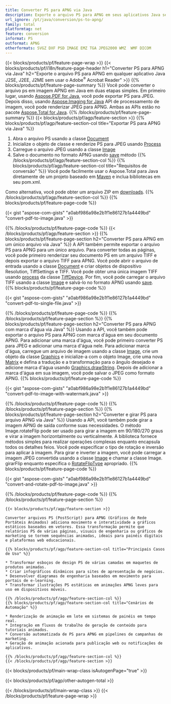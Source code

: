 ```yaml
---
title: Converter PS para APNG via Java
description: Exporte o arquivo PS para APNG em seus aplicativos Java sem usar nenhum aplicativo de terceiros
url_ignore: /pt/java/conversion/ps-to-apng/
family: total
platformtag: net
feature: conversion
informat: PS
outformat: APNG
otherformats: SVGZ DXF PSD IMAGE EMZ TGA JPEG2000 WMZ  WMF DICOM
---
```

{{< blocks/products/pf/feature-page-wrap >}}
{{< blocks/products/pf/i18n/feature-page-header h1="Converter PS para APNG via Java" h2="Exporte o arquivo PS para APNG em qualquer aplicativo Java J2SE, J2EE, J2ME sem usar o Adobe<sup>&reg;</sup> Acrobat Reader" >}}
{{% blocks/products/pf/feature-page-summary %}}
Você pode converter o arquivo ps em imagem APNG em Java em duas etapas simples. Em primeiro lugar, usando [Aspose.PDF for Java](https://products.aspose.com/pdf/java/), você pode exportar PS para JPEG. Depois disso, usando [Aspose.Imaging for Java](https://products.aspose.com/imaging/java/) API de processamento de imagem, você pode renderizar JPEG para APNG. Ambas as APIs estão no pacote [Aspose.Total for Java](https://products.aspose.com/total/java/).
{{% /blocks/products/pf/feature-page-summary  %}}
{{< blocks/products/pf/agp/feature-section >}}
{{% blocks/products/pf/agp/feature-section-col title="Exportar PS para APNG via Java" %}}
1. Abra o arquivo PS usando a classe [Document](https://reference.aspose.com/pdf/java/com.aspose.pdf/Document)
2. Inicialize o objeto de classe e renderize PS para JPEG usando [Process](https://reference.aspose.com/pdf/java/com.aspose.pdf.devices/JpegDevice#process-com.aspose.pdf.Page-java.io.OutputStream-)
3. Carregue o arquivo JPEG usando a classe [Image](https://reference.aspose.com/imaging/java/com.aspose.imaging/Image)
4. Salve o documento no formato APNG usando [save](https://reference.aspose.com/imaging/java/com.aspose.imaging/Image#save-java.lang.String-com.aspose.imaging.ImageOptionsBase-) método
{{% /blocks/products/pf/agp/feature-section-col %}}
{{% blocks/products/pf/agp/feature-section-col title="Requisitos de conversão" %}}
Você pode facilmente usar o Aspose.Total para Java diretamente de um projeto baseado em [Maven](https://releases.aspose.com/total/java/) e inclua bibliotecas em seu pom.xml.

Como alternativa, você pode obter um arquivo ZIP em [downloads](https://releases.aspose.com/total/java).
{{% /blocks/products/pf/agp/feature-section-col %}}
{{% blocks/products/pf/feature-page-code %}}

{{< gist "aspose-com-gists" "a0abf986a98e2b1f1e86127b1a4449bd" "convert-pdf-to-image.java" >}}


{{% /blocks/products/pf/feature-page-code %}}
{{< /blocks/products/pf/agp/feature-section >}}
{{% blocks/products/pf/feature-page-section  h2="Converter PS para APNG em um único arquivo via Java" %}}
A API também permite exportar o arquivo PS para APNG para um único arquivo. Para converter todas as páginas, você pode primeiro renderizar seu documento PS em um arquivo TIFF e depois exportar o arquivo TIFF para APNG. Você pode abrir o arquivo de entrada usando a classe [Document](https://reference.aspose.com/pdf/java/com.aspose.pdf/Document) e criar objetos de dispositivo Resolution, TiffSettings e TIFF. Você pode obter uma única imagem TIFF usando [process](https://reference.aspose.com/pdf/java/com.aspose.pdf.devices/TiffDevice#process-com.aspose.pdf.IDocument-int-int-java.io.OutputStream-) da classe [TiffDevice](https://reference.aspose.com/pdf/java/com.aspose.pdf.devices/TiffDevice). Por fim, você pode carregar o arquivo TIFF usando a classe [Image](https://reference.aspose.com/imaging/java/com.aspose.imaging/Image) e salvá-lo no formato APNG usando [save](https://reference.aspose.com/imaging/java/com.aspose.imaging/Image#save-java.lang.String-com.aspose.imaging.ImageOptionsBase-).  
{{% blocks/products/pf/feature-page-code %}}

{{< gist "aspose-com-gists" "a0abf986a98e2b1f1e86127b1a4449bd" "convert-pdf-to-single-file.java" >}}

{{% /blocks/products/pf/feature-page-code  %}}
{{% /blocks/products/pf/feature-page-section %}}
{{% blocks/products/pf/feature-page-section  h2="Converter PS para APNG com marca d'água via Java" %}}
Usando a API, você também pode exportar o arquivo PS para APNG com marca d'água em seu documento APNG. Para adicionar uma marca d'água, você pode primeiro converter PS para JPEG e adicionar uma marca d'água nele. Para adicionar marca d'água, carregue um arquivo de imagem usando a classe [Image](https://reference.aspose.com/imaging/java/com.aspose.imaging/Image), crie um objeto da classe [Graphics](https://reference.aspose.com/imaging/java/com.aspose.imaging/Graphics) e inicialize-a com o objeto Image, crie uma nova [Matrix](https://reference.aspose.com/imaging/java/com.aspose.imaging/Matrix) e defina a tradução e a transformação para o ângulo desejado e adicione marca d'água usando [Graphics.drawString](https://reference.aspose.com/imaging/java/com.aspose.imaging/Graphics#drawString-java.lang.String-com.aspose.imaging.Font-com.aspose.imaging.Brush-float-float-). Depois de adicionar a marca d'água em sua imagem, você pode salvar o JPEG como formato APNG. 
{{% blocks/products/pf/feature-page-code %}}

{{< gist "aspose-com-gists" "a0abf986a98e2b1f1e86127b1a4449bd" "convert-pdf-to-image-with-watermark.java" >}}

{{% /blocks/products/pf/feature-page-code  %}}
{{% /blocks/products/pf/feature-page-section %}}
{{% blocks/products/pf/feature-page-section  h2="Converter e girar PS para arquivo APNG via Java" %}}
Usando a API, você também pode girar a imagem APNG de saída conforme suas necessidades. O método Image.rotateFlip pode ser usado para girar a imagem em 90/180/270 graus e virar a imagem horizontalmente ou verticalmente. A biblioteca fornece métodos simples para realizar operações complexas enquanto encapsula todos os detalhes feios. Você pode especificar o tipo de rotação e inversão para aplicar à imagem. Para girar e inverter a imagem, você pode carregar a imagem JPEG convertida usando a classe [Image](https://reference.aspose.com/imaging/java/com.aspose.imaging/Image) e chamar a classe Image. girarFlip enquanto especifica o [RotateFlipType](https://reference.aspose.com/imaging/java/com.aspose.imaging/RotateFlipType) apropriado. 
{{% blocks/products/pf/feature-page-code %}}

{{< gist "aspose-com-gists" "a0abf986a98e2b1f1e86127b1a4449bd" "convert-and-rotate-pdf-to-image.java" >}}

{{% /blocks/products/pf/feature-page-code  %}}
{{% /blocks/products/pf/feature-page-section %}}
```
{{< blocks/products/pf/agp/feature-section >}}

Converter arquivos PS (PostScript) para APNG (Gráficos de Rede Portáteis Animados) adiciona movimento e interatividade a gráficos estáticos baseados em vetores. Essa transformação permite que relatórios PS de várias páginas, visuais de engenharia ou gráficos de marketing se tornem sequências animadas, ideais para painéis digitais e plataformas web educacionais.

{{% blocks/products/pf/agp/feature-section-col title="Principais Casos de Uso" %}}

* Transformar esboços de design PS de várias camadas em maquetes de produtos animadas.
* Criar infográficos dinâmicos para sites de apresentação de negócios.
* Desenvolver diagramas de engenharia baseados em movimento para portais de e-learning.
* Transformar ilustrações PS estáticas em animações APNG leves para uso em dispositivos móveis.

{{% /blocks/products/pf/agp/feature-section-col %}}
{{% blocks/products/pf/agp/feature-section-col title="Cenários de Automação" %}}

* Renderização de animação em lote em sistemas de painéis em tempo real.
* Integração em fluxos de trabalho de geração de conteúdo para tutoriais animados.
* Conversão automatizada de PS para APNG em pipelines de campanhas de marketing.
* Geração de animação acionada para publicação web ou notificações de aplicativos.

{{% /blocks/products/pf/agp/feature-section-col %}}
{{< /blocks/products/pf/agp/feature-section >}}
```
{{< blocks/products/pf/main-wrap-class isAutogenPage="true" >}}

{{< blocks/products/pf/agp/other-autogen-total >}}

{{< /blocks/products/pf/main-wrap-class >}}
{{< /blocks/products/pf/feature-page-wrap >}}